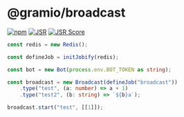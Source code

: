 # @gramio/broadcast

[![npm](https://img.shields.io/npm/v/@gramio/auto-answer-callback-query?logo=npm&style=flat&labelColor=000&color=3b82f6)](https://www.npmjs.org/package/@gramio/auto-answer-callback-query)
[![JSR](https://jsr.io/badges/@gramio/auto-answer-callback-query)](https://jsr.io/@gramio/auto-answer-callback-query)
[![JSR Score](https://jsr.io/badges/@gramio/auto-answer-callback-query/score)](https://jsr.io/@gramio/auto-answer-callback-query)

```ts
const redis = new Redis();

const defineJob = initJobify(redis);

const bot = new Bot(process.env.BOT_TOKEN as string);

const broadcast = new Broadcast(defineJob("broadcast"))
    .type("test", (a: number) => a + 1)
    .type("test2", (b: string) => `${b}a`);

broadcast.start("test", [[1]]);
```
